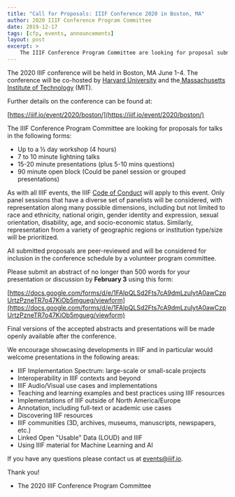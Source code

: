 ```yaml
---
title: "Call for Proposals: IIIF Conference 2020 in Boston, MA"
author: 2020 IIIF Conference Program Committee
date: 2019-12-17
tags: [cfp, events, announcements]
layout: post
excerpt: >
    The IIIF Conference Program Committee are looking for proposal submissions for the 2020 IIIF conference which will be held in Boston, MA June 1-4.
---
```


The 2020 IIIF conference will be held in Boston, MA June 1-4. The
conference will be co-hosted by [Harvard
University](https://www.harvard.edu/) and the[
](https://mit.edu/)[Massachusetts Institute of
Technology](https://mit.edu/) (MIT).

Further details on the conference can be found at:

[https://iiif.io/event/2020/boston/](https://iiif.io/event/2020/boston/)

The IIIF Conference Program Committee are looking for proposals for
talks in the following forms:

-   Up to a ½ day workshop (4 hours)
-   7 to 10 minute lightning talks
-   15-20 minute presentations (plus 5-10 mins questions)
-   90 minute open block (Could be panel session or grouped
    presentations)

As with all IIIF events, the IIIF [Code of
Conduct](http://iiif.io/event/conduct/) will apply to this event. Only
panel sessions that have a diverse set of panelists will be considered,
with representation along many possible dimensions, including but not
limited to race and ethnicity, national origin, gender identity and
expression, sexual orientation, disability, age, and socio-economic
status. Similarly, representation from a variety of geographic regions
or institution type/size will be prioritized.

All submitted proposals are peer-reviewed and will be considered for
inclusion in the conference schedule by a volunteer program committee.

Please submit an abstract of no longer than 500 words for your
presentation or discussion by **February 3** using this form:

[https://docs.google.com/forms/d/e/1FAIpQLSd2Fts7cA9dmLzuIytA0awCzpUrtzPzneTR7o47KiOb5mgueg/viewform](https://docs.google.com/forms/d/e/1FAIpQLSd2Fts7cA9dmLzuIytA0awCzpUrtzPzneTR7o47KiOb5mgueg/viewform)

Final versions of the accepted abstracts and presentations will be made
openly available after the conference.

We encourage showcasing developments in IIIF and in particular would
welcome presentations in the following areas:

-   IIIF Implementation Spectrum: large-scale or small-scale projects
-   Interoperability in IIIF contexts and beyond
-   IIIF Audio/Visual use cases and implementations
-   Teaching and learning examples and best practices using IIIF
    resources
-   Implementations of IIIF outside of North America/Europe
-   Annotation, including full-text or academic use cases
-   Discovering IIIF resources
-   IIIF communities (3D, archives, museums, manuscripts, newspapers,
    etc.)
-   Linked Open "Usable" Data (LOUD) and IIIF
-   Using IIIF material for Machine Learning and AI

If you have any questions please contact us at
[events@iiif.io](mailto:events@iiif.io).

Thank you!

- The 2020 IIIF Conference Program Committee
